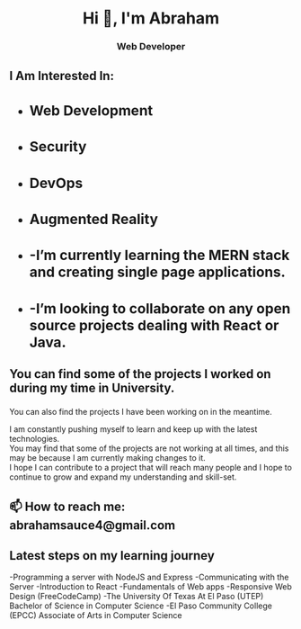 <h1 align='center'> Hi 👋, I'm Abraham</h1>
<h3 align='center'>Web Developer</h3>

<h2>I Am Interested In: 

- <h3>Web Development</h3>
- <h3>Security</h3>
- <h3>DevOps</h3>
- <h3>Augmented Reality</h3>
- <h3> -I’m currently learning the MERN stack and creating single page applications.</h3>
- <h3>-I’m looking to collaborate on any open source projects dealing with React or Java.</h3>

##  <p>You can find some of the projects I worked on during my time in University.  
  You can also find the projects I have been working on in the meantime.

  I am constantly pushing myself to learn and keep up with the latest technologies.  
  You may find that some of the projects are not working at all times, 
  and this may be because I am currently making changes to it.  
  I hope I can contribute to a project that will reach many people and I hope 
  to continue to grow and expand my understanding and skill-set. </p>

<h2> 📫 How to reach me: abrahamsauce4@gmail.com</h2>
  
## Latest steps on my learning journey
  -Programming a server with NodeJS and Express
  -Communicating with the Server
  -Introduction to React
  -Fundamentals of Web apps
  -Responsive Web Design (FreeCodeCamp)
  -The University Of Texas At El Paso (UTEP) Bachelor of Science in Computer Science
  -El Paso Community College (EPCC) Associate of Arts in Computer Science

<!---
ashermanli/ashermanli is a ✨ special ✨ repository because its `README.md` (this file) appears on your GitHub profile.
You can click the Preview link to take a look at your changes.
--->
